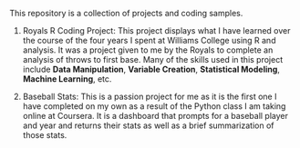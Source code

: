 This repository is a collection of projects and coding samples.

1. Royals R Coding Project:
     This project displays what I have learned over the course of the four years I spent at Williams College using R and analysis.
     It was a project given to me by the Royals to complete an analysis of throws to first base.
     Many of the skills used in this project include **Data Manipulation**, **Variable Creation**, **Statistical Modeling**, **Machine Learning**, etc.

3. Baseball Stats:
     This is a passion project for me as it is the first one I have completed on my own as a result of the Python class I am taking online at Coursera.
     It is a dashboard that prompts for a baseball player and year and returns their stats as well as a brief summarization of those stats.
